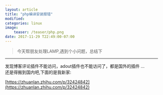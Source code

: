 ```yaml
---
layout: article  
title: "php编译安装报错"  
modified: 
categories: linux 
image:  
    teaser: /teaser/php.png  
date: 2017-11-29 T22:49:00-07:00  
---   
```


> 今天帮朋友处理LAMP,遇到个小问题，总结下    

---    

发现博客评论插件不能访问，adout插件也不能访问了，都是国外的插件 ...     
还是得搬到国内吧,下面的是我新家:      
  
[https://zhuanlan.zhihu.com/p/32424842](https://zhuanlan.zhihu.com/p/32424842)      
